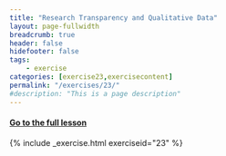 ```yaml
---
title: "Research Transparency and Qualitative Data"
layout: page-fullwidth
breadcrumb: true
header: false
hidefooter: false
tags:
    - exercise
categories: [exercise23,exercisecontent]
permalink: "/exercises/23/"
#description: "This is a page description"
---
```

<h4><a href="{{ site.url }}{{ site.baseurl }}/modules/4/b">Go to the full lesson</a></h4>
{% include _exercise.html exerciseid="23" %}
